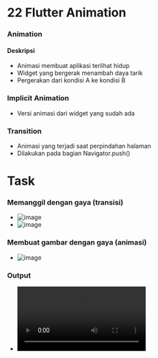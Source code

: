# 22 Flutter Animation

### Animation
#### Deskripsi
* Animasi membuat aplikasi terlihat hidup
* Widget yang bergerak menambah daya tarik
* Pergerakan dari kondisi A ke kondisi B

### Implicit Animation
* Versi animasi dari widget yang sudah ada

### Transition
* Animasi yang terjadi saat perpindahan halaman
* Dilakukan pada bagian Navigator.push()

# Task

### Memanggil dengan gaya (transisi)
* ![image](https://user-images.githubusercontent.com/76719135/162701243-d9073753-27ee-404c-b36f-9d419243c708.png)
* ![image](https://user-images.githubusercontent.com/76719135/162701382-5e9e8262-1b08-45c6-b377-452aa3108a04.png)

### Membuat gambar dengan gaya (animasi)
* ![image](https://user-images.githubusercontent.com/76719135/162701520-c098ba8a-c9c1-4281-980d-5b98c428b57d.png)

### Output

* ![Demo](https://github.com/dhimas-pixel/Flutter_Stephanus-Dhimas-Hulio/blob/main/22_Flutter%20Animation/Screenshots/Demo.mp4)
